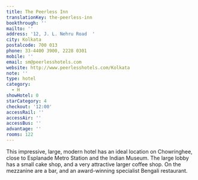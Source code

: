 ```yaml
---
title: The Peerless Inn
translationKey: the-peerless-inn
bookthrough: ''
mailto: ''
address: '12, J. L. Nehru Road  '
city: Kolkata
postalcode: 700 013
phone: 33-4400 3900, 2228 0301
mobile: ''
email: sm@peerlesshotels.com
website: http://www.peerlesshotels.com/Kolkata
note: ''
type: hotel
category:
  - H
showHotel: 0
starCategory: 4
checkout: '12:00'
accessRail: ''
accessAir: ''
accessBus: ''
advantage: ''
rooms: 122
---
```

This impressive, large, modern hotel has an ideal location on Chowringhee, close to Esplanade Metro Station and the Indian Museum. The large lobby has a small cake shop, and a very attractive larger coffee shop. On the mezzanine are a bar, and an award-winning specialist Bengali restaurant.